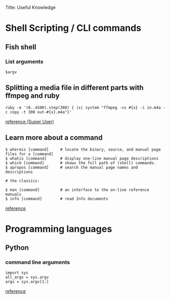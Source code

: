 Title: Useful Knowledge

# Shell Scripting / CLI commands

## Fish shell

### List arguments

	$argv

## Splitting a media file in different parts with ffmpeg and ruby

	ruby -e '(0..4500).step(300) { |x| system "ffmpeg -ss #{x} -i in.m4a -c copy -t 300 out-#{x}.m4a"}'
	
[reference (Super User)](http://superuser.com/questions/525210/splitting-an-audio-file-into-chunks-of-a-specified-length)
	
## Learn more about a command
	
	$ whereis [command]		# locate the binary, source, and manual page files for a [command]
	$ whatis [command]		# display one-line manual page descriptions
	$ which [command]		# shows the full path of (shell) commands.
	$ apropos [command]		# search the manual page names and descriptions
	
	# the classics:
	
	$ man [command]			# an interface to the on-line reference manuals
	$ info [command]		# read Info documents

[reference](https://chrisjean.com/4-great-tools-to-find-files-quickly-in-ubuntu/)


# Programming languages

## Python

### command line arguments

	import sys
	all_args = sys.argv
	args = sys.argv[1:]

[reference](http://www.tutorialspoint.com/python/python_command_line_arguments.htm)

